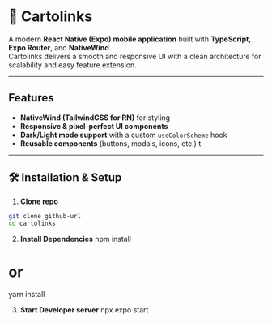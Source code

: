 # 📱 Cartolinks

A modern **React Native (Expo) mobile application** built with **TypeScript**, **Expo Router**, and **NativeWind**.  
Cartolinks delivers a smooth and responsive UI with a clean architecture for scalability and easy feature extension.

---

## Features 
- **NativeWind (TailwindCSS for RN)** for styling  
- **Responsive & pixel-perfect UI components**  
- **Dark/Light mode support** with a custom `useColorScheme` hook  
- **Reusable components** (buttons, modals, icons, etc.)  t  

---

## 🛠️ Installation & Setup

1. **Clone repo**
```bash
git clone github-url
cd cartolinks 
```

2. **Install Dependencies**
npm install
# or
yarn install

3. **Start Developer server**
npx expo start